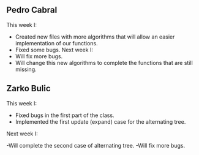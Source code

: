 ## Pedro Cabral
This week I:
 - Created new files with more algorithms that will allow an easier implementation of our functions.
 - Fixed some bugs.
Next week I:
  - Will fix more bugs.
  - Will change this new algorithms to complete the functions that are still missing.

## Zarko Bulic
This week I:
- Fixed bugs in the first part of the class.
- Implemented the first update (expand) case for the alternating tree.

Next week I:

-Will complete the second case of alternating tree.
-Will fix more bugs.
